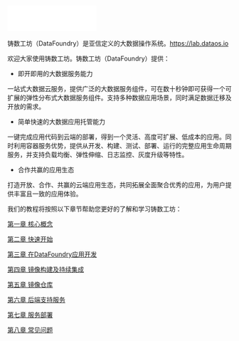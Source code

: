 

![](logo.png)

铸数工坊（DataFoundry）是亚信定义的大数据操作系统。https://lab.dataos.io

欢迎大家使用铸数工坊。铸数工坊（DataFoundry）提供：

* 即开即用的大数据服务能力

一站式大数据云服务，提供广泛的大数据服务组件，可在数十秒钟即可获得一个可扩展的弹性分布式大数据服务组件。支持多种数据应用场景，同时满足数据迁移及开放的需求。

* 简单快速的大数据应用托管能力

一键完成应用代码到云端的部署，得到一个灵活、高度可扩展、低成本的应用。同时利用容器服务优势，提供从开发、构建、测试、部署、运行的完整应用生命周期服务，并支持负载均衡、弹性伸缩、日志监控、灰度升级等特性。

* 合作共赢的应用生态

打造开放、合作、共赢的云端应用生态，共同拓展全面聚合优秀的应用，为用户提供丰富且一致的应用体验。

我们的教程将按照以下章节帮助您更好的了解和学习铸数工坊：

[第一章   核心概念](BasicConcepts.md)

[第二章   快速开始](quick_start/README.md)

[第三章   在DataFoundry应用开发](DevelopmentonDataFoundry.md)

[第四章   镜像构建及持续集成](Imagebuild&CI.md)

[第五章   镜像仓库](Registry.md)

[第六章   后端支持服务](Backingservice.md)

[第七章   服务部署](service_deployment/README.md)

[第八章   常见问题](Troubleshooting.md)
